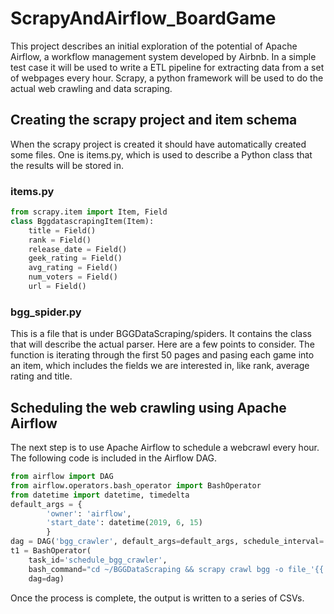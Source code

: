 # ScrapyAndAirflow_BoardGame

This project describes an initial exploration of the potential of Apache Airflow, a workflow management system developed by Airbnb.  In a simple test case it will be used to write a ETL pipeline for extracting data from a set of webpages every hour. Scrapy, a python framework will be used to do the actual web crawling and data scraping. 

## Creating the scrapy project and item schema
When the scrapy project is created it should have automatically created some files. One is items.py, which is used to describe a Python class that the results will be stored in. 

### items.py
```python
from scrapy.item import Item, Field
class BggdatascrapingItem(Item):
    title = Field()
    rank = Field()
    release_date = Field()
    geek_rating = Field()
    avg_rating = Field()
    num_voters = Field()
    url = Field()
```

### bgg_spider.py

This is a file that is under BGGDataScraping/spiders. It contains the class that will describe the actual parser. Here are a few points to consider. The function is iterating through the first 50 pages and pasing each game into an item, which includes the fields we are interested in, like rank, average rating and title.

## Scheduling the web crawling using Apache Airflow

The next step is to use Apache Airflow to schedule a webcrawl every hour. The following code is included in the Airflow DAG.

```python
from airflow import DAG
from airflow.operators.bash_operator import BashOperator
from datetime import datetime, timedelta
default_args = {
        'owner': 'airflow',
        'start_date': datetime(2019, 6, 15)
        }
dag = DAG('bgg_crawler', default_args=default_args, schedule_interval='0 * * * *', catchup=False)
t1 = BashOperator(
    task_id='schedule_bgg_crawler',
    bash_command="cd ~/BGGDataScraping && scrapy crawl bgg -o file_'{{ execution_date }}'.csv -t csv",
    dag=dag)
```

Once the process is complete, the output is written to a series of CSVs.
